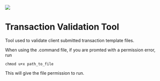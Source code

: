 ![](https://global-uploads.webflow.com/5f4444910aa0ad6a50bb4f52/5f444fb00e4dc15dd0f0416e_sisu-logo.svg)
# Transaction Validation Tool

Tool used to validate client submitted transaction template files.

When using the .command file, if you are promted with a permission error, run

```chmod u+x path_to_file```

This will give the file permission to run. 